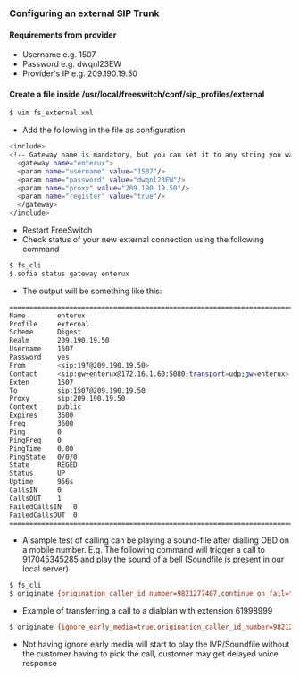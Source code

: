 ### Configuring an external SIP Trunk

#### Requirements from provider

- Username e.g. 1507
- Password e.g. dwqnl23EW
- Provider's IP e.g. 209.190.19.50

#### Create a file inside /usr/local/freeswitch/conf/sip_profiles/external

```sh
$ vim fs_external.xml
```
- Add the following in the file as configuration

```sh
<include>
<!-- Gateway name is mandatory, but you can set it to any string you want -->
  <gateway name="enterux">
  <param name="username" value="1507"/>
  <param name="password" value="dwqnl23EW"/>
  <param name="proxy" value="209.190.19.50"/>
  <param name="register" value="true"/>
  </gateway>
</include>

```

- Restart FreeSwitch
- Check status of your new external connection using the following command

```sh
$ fs_cli
$ sofia status gateway enterux
```

- The output will be something like this:

```sh
========================================================================================
Name    	enterux
Profile 	external
Scheme  	Digest
Realm   	209.190.19.50
Username	1507
Password	yes
From    	<sip:197@209.190.19.50>
Contact 	<sip:gw+enterux@172.16.1.60:5080;transport=udp;gw=enterux>
Exten   	1507
To      	sip:1507@209.190.19.50
Proxy   	sip:209.190.19.50
Context 	public
Expires 	3600
Freq    	3600
Ping    	0
PingFreq	0
PingTime	0.00
PingState	0/0/0
State   	REGED
Status  	UP
Uptime  	956s
CallsIN 	0
CallsOUT	1
FailedCallsIN	0
FailedCallsOUT	0
========================================================================================

```

- A sample test of calling can be playing a sound-file after dialling OBD on a mobile number. E.g. The following command will trigger a call to 917045345285 and play the sound of a bell (Soundfile is present in our local server)

```sh
$ fs_cli
$ originate {origination_caller_id_number=9821277407,continue_on_fail=true}sofia/gateway/enterux/917045345285 &playback('/tmp/soundfiles/bell.mp3')


```
- Example of transferring a call to a dialplan with extension 61998999
```sh
$ originate {ignore_early_media=true,origination_caller_id_number=9821277407,continue_on_fail=true}sofia/gateway/enterux/917045345285 61998999 XML default
```
 - Not having ignore early media will start to play the IVR/Soundfile without the customer having to pick the call, customer may get delayed voice response